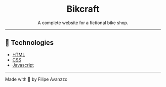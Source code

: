 <h1 align="center">Bikcraft</h1>

<p align="center">A complete website for a fictional bike shop. </p>



---

## :hammer: Technologies



- [HTML](https://www.w3schools.com/html/)
- [CSS](https://nodejs.org/en/)
- [Javascript](https://developer.mozilla.org/pt-BR/docs/Web/JavaScript)




---

Made with  💜 by Filipe Avanzzo
